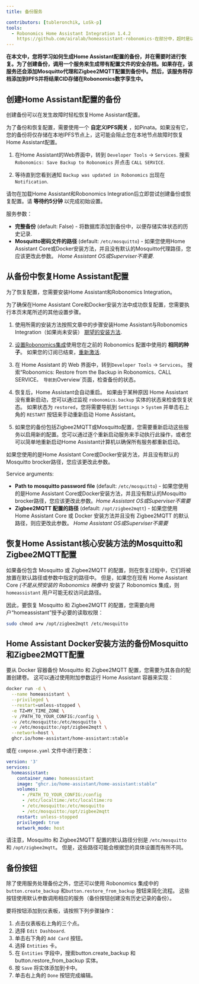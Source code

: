 ```yaml
---
title: 备份服务

contributors: [tubleronchik, LoSk-p]
tools:
  - Robonomics Home Assistant Integration 1.4.2
    https://github.com/airalab/homeassistant-robonomics-在部分中，超时是以秒为单位的，它将创建包含以下信息的数据日志：tegration
---
```


**在本文中，您将学习如何生成Home Assistant配置的备份，并在需要时进行恢复。为了创建备份，调用一个服务来生成带有配置文件的安全存档。如果存在，该服务还会添加Mosquitto代理和Zigbee2MQTT配置到备份中。然后，该服务将存档添加到IPFS并将结果CID存储在Robonomics数字孪生中。**
## 创建Home Assistant配置的备份

创建备份可以在发生故障时轻松恢复Home Assistant配置。

<robo-wiki-video autoplay loop controls :videos="[{src: 'https://cloudflare-ipfs.com/ipfs/QmZN5LfWR4XwAiZ3jEcw7xbCnT81NsF5XE3XFaNhMm5ba1', type:'mp4'}]" />

<robo-wiki-note type="warning" title="警告">

为了备份和恢复配置，需要使用一个 **自定义IPFS网关** ，如Pinata。如果没有它，您的备份将仅存储在本地IPFS节点上，这可能会阻止您在本地节点故障时恢复Home Assistant配置。

</robo-wiki-note>

1. 在Home Assistant的Web界面中，转到 `Developer Tools` -> `Services`. 搜索 `Robonomics: Save Backup to Robonomics` 并点击 `CALL SERVICE`.

2. 等待直到您看到通知 `Backup was updated in Robonomics` 出现在 `Notification`.

<robo-wiki-note type="warning" title="WARNING">

请勿在加载Home Assistant和Robonomics Integration后立即尝试创建备份或恢复配置。请 **等待约5分钟** 以完成初始设置。

</robo-wiki-note>

服务参数：
- **完整备份**  (default: False) - 将数据库添加到备份中，以便存储实体状态的历史记录.
- **Mosquitto密码文件的路径** (default: `/etc/mosquitto`) - 如果您使用Home Assistant Core或Docker安装方法，并且没有默认的Mosquitto代理路径，您应该更改此参数。 *Home Assistant OS或Superviser不需要*.

## 从备份中恢复Home Assistant配置

为了恢复配置，您需要安装Home Assistant和Robonomics Integration。 

<robo-wiki-video autoplay loop controls :videos="[{src: 'https://cloudflare-ipfs.com/ipfs/QmNcJpHWWuZzwNCQryTw5kcki49oNTjEb8xvnfffSYfRVa', type:'mp4'}]" />

<robo-wiki-note type="warning" title="WARNING">

为了确保在Home Assistant Core和Docker安装方法中成功恢复配置，您需要执行本页末尾所述的其他设置步骤。

</robo-wiki-note>

1. 使用所需的安装方法按照文章中的步骤安装Home Assistant与Robonomics Integration（如果尚未安装） [期望的安装方法](https://wiki.robonomics.network/docs/robonomics-smart-home-overview/#start-here-your-smart-home).

2. [设置Robonomics集成](https://wiki.robonomics.network/docs/robonomics-hass-integration)使用您在之前的 Robonomics 配置中使用的 **相同的种子**。 如果您的订阅已结束，[重新激活](https://wiki.robonomics.network/docs/sub-activate).


3. 在 Home Assistant 的 Web 界面中，转到`Developer Tools` -> `Services`。 搜索“Robonomics: Restore from the Backup in Robonomics`，`CALL SERVICE`。 导航到`Overview`页面，检查备份的状态。

4. 恢复后，Home Assistant会自动重启。 如果由于某种原因 Home Assistant 没有重新启动，您可以通过监视 `robonomics.backup` 实体的状态来检查恢复状态。 如果状态为 `restored`，您将需要导航到 `Settings` > `System` 并单击右上角的 `RESTART` 按钮来手动重新启动 Home Assistant。
 
5. 如果您的备份包括Zigbee2MQTT或Mosquitto配置，您需要重新启动这些服务以启用新的配置。您可以通过逐个重新启动服务来手动执行此操作，或者您可以简单地重新启动Home Assistant计算机以确保所有服务都重新启动。

如果您使用的是Home Assistant Core或Docker安装方法，并且没有默认的Mosquitto brocker路径，您应该更改此参数。

Service arguments:
- **Path to mosquitto password file** (default: `/etc/mosquitto`) - 如果您使用的是Home Assistant Core或Docker安装方法，并且没有默认的Mosquitto brocker路径，您应该更改此参数。*Home Assistant OS或Superviser不需要*
- **Zigbee2MQTT 配置的路径**  (default: `/opt/zigbee2mqtt`) - 如果您使用 Home Assistant Core 或 Docker 安装方法并且没有 Zigbee2MQTT 的默认路径，则应更改此参数。 *Home Assistant OS或Superviser不需要*

## 恢复Home Assistant核心安装方法的Mosquitto和Zigbee2MQTT配置

如果备份包含 Mosquitto 或 Zigbee2MQTT 的配置，则在恢复过程中，它们将被放置在默认路径或参数中指定的路径中。 但是，如果您在现有 Home Assistant Core  *(不是从预安装的 Robonomics 映像中)* 安装了 Robonomics 集成，则 `homeassistant` 用户可能无权访问此路径。

因此，要恢复 Mosquitto 和 Zigbee2MQTT 的配置，您需要向用户“homeassistant”授予必要的读取权限：
```bash
sudo chmod a+w /opt/zigbee2mqtt /etc/mosquitto
```

## Home Assistant Docker安装方法的备份Mosquitto和Zigbee2MQTT配置

要从 Docker 容器备份 Mosquitto 和 Zigbee2MQTT 配置，您需要为其各自的配置创建卷。 这可以通过使用附加参数运行 Home Assistant 容器来实现：

```bash
docker run -d \
  --name homeassistant \
  --privileged \
  --restart=unless-stopped \
  -e TZ=MY_TIME_ZONE \
  -v /PATH_TO_YOUR_CONFIG:/config \
  -v /etc/mosquitto:/etc/mosquitto \
  -v /etc/mosquitto:/opt/zigbee2mqtt \
  --network=host \
  ghcr.io/home-assistant/home-assistant:stable
```

或在 `compose.yaml` 文件中进行更改：

```yaml
version: '3'
services:
  homeassistant:
    container_name: homeassistant
    image: "ghcr.io/home-assistant/home-assistant:stable"
    volumes:
      - /PATH_TO_YOUR_CONFIG:/config
      - /etc/localtime:/etc/localtime:ro
      - /etc/mosquitto:/etc/mosquitto
      - /etc/mosquitto:/opt/zigbee2mqtt
    restart: unless-stopped
    privileged: true
    network_mode: host
```
<robo-wiki-note type="note" title="Note">

请注意，Mosquitto 和 Zigbee2MQTT 配置的默认路径分别是 `/etc/mosquitto` 和 `/opt/zigbee2mqtt`。 但是，这些路径可能会根据您的具体设置而有所不同。

</robo-wiki-note>

## 备份按钮

除了使用服务处理备份之外，您还可以使用 Robonomics 集成中的 `button.create_backup` 和`button.restore_from_backup` 按钮来简化流程。 这些按钮使用默认参数调用相应的服务（备份按钮创建没有历史记录的备份）。

<robo-wiki-video autoplay loop controls :videos="[{src: 'https://cloudflare-ipfs.com/ipfs/Qmc1fexYaJMsK6ch6JhjL6aqnAwqYNAzo5nEwYgDpnp4gj', type:'mp4'}]" />

要将按钮添加到仪表板，请按照下列步骤操作：

1. 点击仪表板右上角的三个点。
2. 选择 `Edit Dashboard`.
3. 单击右下角的 `Add Card` 按钮。
4. 选择 `Entities` 卡。
5. 在 `Entities` 字段中，搜索button.create_backup 和button.restore_from_backup 实体。
6. 按 `Save` 将实体添加到卡中。
7. 单击右上角的 `Done` 按钮完成编辑。


